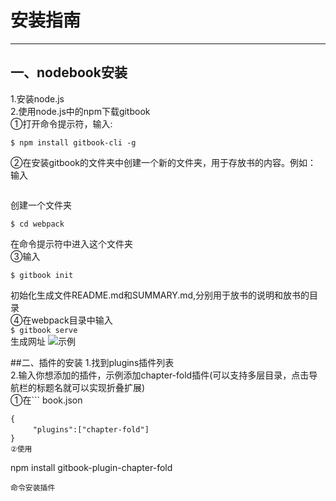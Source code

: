 # 安装指南
-------------------------  
## 一、nodebook安装
1.安装node.js  
2.使用node.js中的npm下载gitbook  
①打开命令提示符，输入:

```
$ npm install gitbook-cli -g
```  
②在安装gitbook的文件夹中创建一个新的文件夹，用于存放书的内容。例如：  
输入  
```$ mkdir webpack
```  
创建一个文件夹  
```
$ cd webpack  
```  
在命令提示符中进入这个文件夹  
③输入  
```
$ gitbook init
```  
初始化生成文件README.md和SUMMARY.md,分别用于放书的说明和放书的目录  
④在webpack目录中输入  
```$ gitbook serve```  
生成网址 
![示例](https://rails365.oss-cn-shenzhen.aliyuncs.com/uploads/photo/image/466/2017/5e2840a2da0a246fbeaf7b33b61fa364.png)   


##二、插件的安装
1.找到plugins插件列表  
2.输入你想添加的插件，示例添加chapter-fold插件(可以支持多层目录，点击导航栏的标题名就可以实现折叠扩展)  
①在```
book.json
```的pulgins参数中添加插件名：  
{  
　　　"plugins":["chapter-fold"]  
}  
②使用
```
npm install gitbook-plugin-chapter-fold
```
命令安装插件

